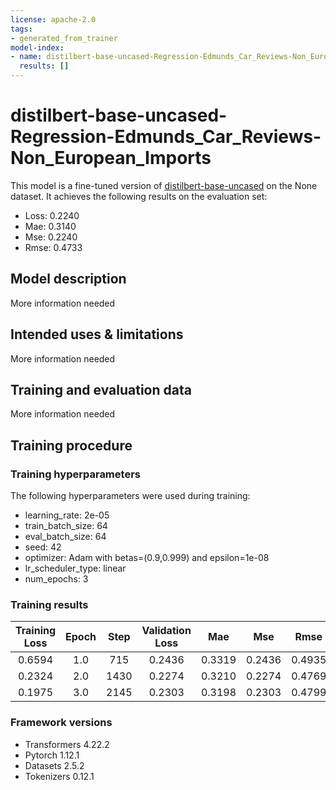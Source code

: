 ```yaml
---
license: apache-2.0
tags:
- generated_from_trainer
model-index:
- name: distilbert-base-uncased-Regression-Edmunds_Car_Reviews-Non_European_Imports
  results: []
---
```


<!-- This model card has been generated automatically according to the information the Trainer had access to. You
should probably proofread and complete it, then remove this comment. -->

# distilbert-base-uncased-Regression-Edmunds_Car_Reviews-Non_European_Imports

This model is a fine-tuned version of [distilbert-base-uncased](https://huggingface.co/distilbert-base-uncased) on the None dataset.
It achieves the following results on the evaluation set:
- Loss: 0.2240
- Mae: 0.3140
- Mse: 0.2240
- Rmse: 0.4733

## Model description

More information needed

## Intended uses & limitations

More information needed

## Training and evaluation data

More information needed

## Training procedure

### Training hyperparameters

The following hyperparameters were used during training:
- learning_rate: 2e-05
- train_batch_size: 64
- eval_batch_size: 64
- seed: 42
- optimizer: Adam with betas=(0.9,0.999) and epsilon=1e-08
- lr_scheduler_type: linear
- num_epochs: 3

### Training results

| Training Loss | Epoch | Step | Validation Loss | Mae    | Mse    | Rmse   |
|:-------------:|:-----:|:----:|:---------------:|:------:|:------:|:------:|
| 0.6594        | 1.0   | 715  | 0.2436          | 0.3319 | 0.2436 | 0.4935 |
| 0.2324        | 2.0   | 1430 | 0.2274          | 0.3210 | 0.2274 | 0.4769 |
| 0.1975        | 3.0   | 2145 | 0.2303          | 0.3198 | 0.2303 | 0.4799 |


### Framework versions

- Transformers 4.22.2
- Pytorch 1.12.1
- Datasets 2.5.2
- Tokenizers 0.12.1
